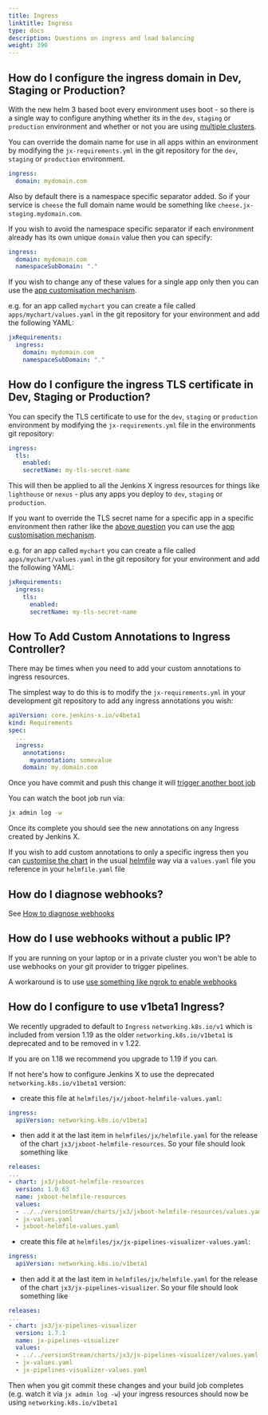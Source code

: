 ```yaml
---
title: Ingress
linktitle: Ingress 
type: docs
description: Questions on ingress and load balancing
weight: 390
---
```


## How do I configure the ingress domain in Dev, Staging or Production?

With the new helm 3 based boot every environment uses boot - so there is a single way to configure anything whether its in the `dev`, `staging` or `production` environment and whether or not you are using [multiple clusters](/v3/guides/multi-cluster/).

You can override the domain name for use in all apps within an environment by modifying the `jx-requirements.yml` in the git repository for the `dev`, `staging` or `production` environment.

```yaml 
ingress:
  domain: mydomain.com 
```

Also by default there is a namespace specific separator added. So if your service is `cheese` the full domain name would be something like `cheese.jx-staging.mydomain.com`.

If you wish to avoid the namespace specific separator if each environment already has its own unique `domain` value then you can specify:

```yaml 
ingress:
  domain: mydomain.com  
  namespaceSubDomain: "."
```

If you wish to change any of these values for a single app only then you can use the [app customisation mechanism](/v3/develop/apps/#customising-charts).

e.g. for an app called `mychart` you can create a file called `apps/mychart/values.yaml` in the git repository for your environment and add the following YAML:

```yaml 
jxRequirements:
  ingress:
    domain: mydomain.com  
    namespaceSubDomain: "."
```



## How do I configure the ingress TLS certificate in Dev, Staging or Production?

You can specify the TLS certificate to use for the `dev`, `staging` or `production` environment by modifying the `jx-requirements.yml` file in the environments git repository:


```yaml 
ingress: 
  tls:
    enabled:
    secretName: my-tls-secret-name
```

This will then be applied to all the Jenkins X ingress resources for things like `lighthouse` or `nexus` - plus any apps you deploy to `dev`, `staging` or `production`.

If you want to override the TLS secret name for a specific app in a specific environment then rather like the [above question](#how-do-i-configure-the-ingress-domain-in-dev-staging-or-production) you can use the [app customisation mechanism](/v3/develop/apps/#customising-charts).
 
e.g. for an app called `mychart` you can create a file called `apps/mychart/values.yaml` in the git repository for your environment and add the following YAML:
                                                                                                                                        
```yaml 
jxRequirements:
  ingress:
    tls:
      enabled:
      secretName: my-tls-secret-name
```


## How To Add Custom Annotations to Ingress Controller?

There may be times when you need to add your custom annotations to ingress resources.

The simplest way to do this is to modify the `jx-requirements.yml` in your development git repository to add any ingress annotations you wish:


```yaml
apiVersion: core.jenkins-x.io/v4beta1
kind: Requirements
spec:
  ...
  ingress:
    annotations:
      myannotation: somevalue
    domain: my.domain.com
```

Once you have commit and push this change it will [trigger another boot job](/v3/about/how-it-works/#boot-job)

You can watch the boot job run via:

```bash 
jx admin log -w
```

Once its complete you should see the new annotations on any Ingress created by Jenkins X.

If you wish to add custom annotations to only a specific ingress then you can [customise the chart](/v3/develop/apps/#customising-charts) in the usual [helmfile](https://github.com/roboll/helmfile) way via a `values.yaml` file you reference in your `helmfile.yaml` file


## How do I diagnose webhooks?

See [How to diagnose webhooks](/v3/admin/troubleshooting/webhooks/)

## How do I use webhooks without a public IP?

If you are running on your laptop or in a private cluster you won't be able to use webhooks on your git provider to trigger pipelines.

A workaround is to use [use something like ngrok to enable webhooks](/v3/admin/platforms/on-premises/webhooks/)

## How do I configure to use v1beta1 Ingress?

We recently upgraded to default to `Ingress` `networking.k8s.io/v1` which is included from version 1.19 as the older `networking.k8s.io/v1beta1` is deprecated and to be removed in v 1.22. 

If you are on 1.18 we recommend you upgrade to 1.19 if you can.

If not here's how to configure Jenkins X to use the deprecated `networking.k8s.io/v1beta1` version:

* create this file at `helmfiles/jx/jxboot-helmfile-values.yaml`:

```yaml 
ingress:
  apiVersion: networking.k8s.io/v1beta1
```

* then add it at the last item in `helmfiles/jx/helmfile.yaml` for the release of the chart `jx3/jxboot-helmfile-resources`. So your file should look something like

```yaml
releases:
... 
- chart: jx3/jxboot-helmfile-resources
  version: 1.0.63
  name: jxboot-helmfile-resources
  values:
  - ../../versionStream/charts/jx3/jxboot-helmfile-resources/values.yaml.gotmpl
  - jx-values.yaml
  - jxboot-helmfile-values.yaml
```

* create this file at `helmfiles/jx/jx-pipelines-visualizer-values.yaml`:

```yaml 
ingress:
  apiVersion: networking.k8s.io/v1beta1
```

* then add it at the last item in `helmfiles/jx/helmfile.yaml` for the release of the chart `jx3/jx-pipelines-visualizer`. So your file should look something like

```yaml
releases:
... 
- chart: jx3/jx-pipelines-visualizer
  version: 1.7.1
  name: jx-pipelines-visualizer
  values:
  - ../../versionStream/charts/jx3/jx-pipelines-visualizer/values.yaml.gotmpl
  - jx-values.yaml
  - jx-pipelines-visualizer-values.yaml
```

Then when you git commit these changes and your build job completes (e.g. watch it via `jx admin log -w`) your ingress resources should now be using `networking.k8s.io/v1beta1`